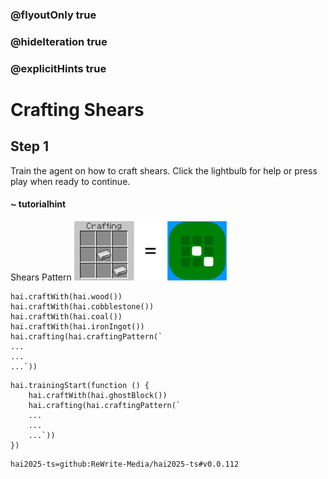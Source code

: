 ### @flyoutOnly true
### @hideIteration true
### @explicitHints true

# Crafting Shears

## Step 1
Train the agent on how to craft shears. Click the lightbulb for help or press play when ready to continue.

#### ~ tutorialhint 
Shears Pattern
![Craft Shears](https://raw.githubusercontent.com/ReWrite-Media/makecode/master/blocks/hai2025/img/shears_crafting.png "Craft Shears")

```ghost
hai.craftWith(hai.wood())
hai.craftWith(hai.cobblestone())
hai.craftWith(hai.coal())
hai.craftWith(hai.ironIngot())
hai.crafting(hai.craftingPattern(`
...
...
...`))
```

```template
hai.trainingStart(function () {
    hai.craftWith(hai.ghostBlock())
    hai.crafting(hai.craftingPattern(`
    ...
    ...
    ...`))
})
```




```package
hai2025-ts=github:ReWrite-Media/hai2025-ts#v0.0.112
```
